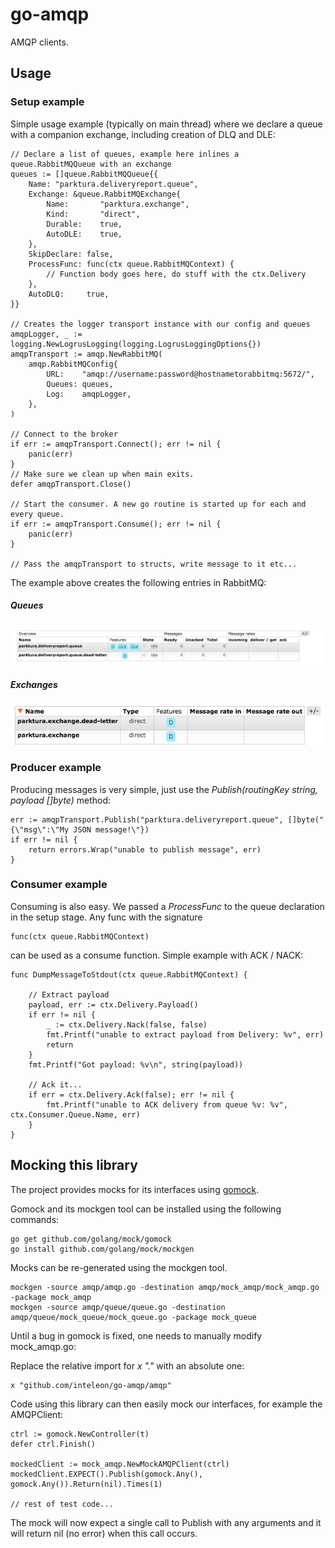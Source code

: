 # go-amqp
AMQP clients.

## Usage

### Setup example
Simple usage example (typically on main thread) where we declare a queue with a companion exchange, including creation of DLQ and DLE:


    // Declare a list of queues, example here inlines a queue.RabbitMQQueue with an exchange
    queues := []queue.RabbitMQQueue{{
        Name: "parktura.deliveryreport.queue",
        Exchange: &queue.RabbitMQExchange{
            Name:       "parktura.exchange",
            Kind:       "direct",
            Durable:    true,
            AutoDLE:    true,
        },
        SkipDeclare: false,
        ProcessFunc: func(ctx queue.RabbitMQContext) {
            // Function body goes here, do stuff with the ctx.Delivery
        },
        AutoDLQ:     true,
    }}

    // Creates the logger transport instance with our config and queues
    amqpLogger, _ := logging.NewLogrusLogging(logging.LogrusLoggingOptions{})
    amqpTransport := amqp.NewRabbitMQ(
        amqp.RabbitMQConfig{
            URL:    "amqp://username:password@hostnametorabbitmq:5672/",
            Queues: queues,
            Log:    amqpLogger,
        },
    )
    
    // Connect to the broker
    if err := amqpTransport.Connect(); err != nil {
        panic(err)
    }
    // Make sure we clean up when main exits.
    defer amqpTransport.Close()
    
    // Start the consumer. A new go routine is started up for each and every queue.
    if err := amqpTransport.Consume(); err != nil {
        panic(err)
    }
    
    // Pass the amqpTransport to structs, write message to it etc...

The example above creates the following entries in RabbitMQ:

##### Queues
![queues](docs/images/queues.png)

##### Exchanges

![exchanges](docs/images/exchanges.png)

### Producer example
Producing messages is very simple, just use the _Publish(routingKey string, payload []byte)_ method:

    err := amqpTransport.Publish("parktura.deliveryreport.queue", []byte("{\"msg\":\"My JSON message!\"})
    if err != nil {
        return errors.Wrap("unable to publish message", err)
    }

### Consumer example
Consuming is also easy. We passed a _ProcessFunc_ to the queue declaration in the setup stage. Any func with the signature

    func(ctx queue.RabbitMQContext)

can be used as a consume function. Simple example with ACK / NACK:

    func DumpMessageToStdout(ctx queue.RabbitMQContext) {
        
        // Extract payload
        payload, err := ctx.Delivery.Payload()
        if err != nil {
            _ := ctx.Delivery.Nack(false, false)
            fmt.Printf("unable to extract payload from Delivery: %v", err)
            return
        }
        fmt.Printf("Got payload: %v\n", string(payload))
        
        // Ack it...
        if err = ctx.Delivery.Ack(false); err != nil {
            fmt.Printf("unable to ACK delivery from queue %v: %v", ctx.Consumer.Queue.Name, err)
        }
    }

## Mocking this library
The project provides mocks for its interfaces using [gomock](https://github.com/gomock).

Gomock and its mockgen tool can be installed using the following commands:

    go get github.com/golang/mock/gomock
    go install github.com/golang/mock/mockgen

Mocks can be re-generated using the mockgen tool.

    mockgen -source amqp/amqp.go -destination amqp/mock_amqp/mock_amqp.go -package mock_amqp
    mockgen -source amqp/queue/queue.go -destination amqp/queue/mock_queue/mock_queue.go -package mock_queue
    
Until a bug in gomock is fixed, one needs to manually modify mock_amqp.go:

Replace the relative import for _x "."_ with an absolute one:

    x "github.com/inteleon/go-amqp/amqp"
    
    
Code using this library can then easily mock our interfaces, for example the AMQPClient:

    ctrl := gomock.NewController(t)
    defer ctrl.Finish()
    
    mockedClient := mock_amqp.NewMockAMQPClient(ctrl)
    mockedClient.EXPECT().Publish(gomock.Any(), gomock.Any()).Return(nil).Times(1)
    
    // rest of test code...
    
The mock will now expect a single call to Publish with any arguments and it will return nil (no error) when this call occurs.